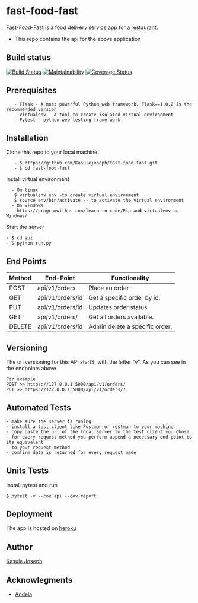 # fast-food-fast
Fast-Food-Fast is a food delivery service app for a restaurant.  
- This repo contains the api for the above application
## Build status
[![Build Status](https://travis-ci.com/Kasulejoseph/fast-food-fast.svg?branch=develop)](https://travis-ci.com/Kasulejoseph/fast-food-fast)
[![Maintainability](https://api.codeclimate.com/v1/badges/3a96327f2825ea0ab3bd/maintainability)](https://codeclimate.com/github/Kasulejoseph/fast-food-fast/maintainability)
[![Coverage Status](https://coveralls.io/repos/github/Kasulejoseph/fast-food-fast/badge.svg?branch=develop)](https://coveralls.io/github/Kasulejoseph/fast-food-fast?branch=develop)
## Prerequisites
``` - Python3.6 - A Programming language that is convienient for this app. version3.6 is highly recommended
   - Flask - A most powerful Python web framework. Flask==1.0.2 is the recommended version
   - Virtualenv - A tool to create isolated virtual environment
   - Pytest - python web testing frame work
   ```
   ## Installation
   Clone this repo to your local machine
   ```
      - $ https://github.com/Kasulejoseph/fast-food-fast.git
      - $ cd fast-food-fast
   ```
   Install virtual environment
   ```
     - On linux
      $ virtualenv env -to create virtual environment
      $ source env/bin/activate -- to activate the virtual environment
     - On windows
       https://programwithus.com/learn-to-code/Pip-and-virtualenv-on-Windows/
   ```
   Start the server
   ```
   - $ cd api
   - $ python run.py
   ```
   ## End Points
   |Method | End-Point | Functionality|
   | ---| --- | ---|
   | POST |api/v1/orders| Place an order |
   | GET |api/v1/orders/id | Get a specific order by id. |
   | PUT |api/v1/orders/id | Updates order status. |
   | GET |api/v1/orders/ | Get all orders available. |
   | DELETE |api/v1/orders/id | Admin delete a specific order. |
   
   ## Versioning
   The url versioning for this API startS, with the letter “v”. As you can see in the endpoints above
   ```
   For example
   POST >> https://127.0.0.1:5000/api/v1/orders/
   PUT >> https://127.0.0.1:5000/api/v1/orders/7
   ```
   ## Automated Tests
   ```
   - make sure the server is runing
   - install a test client like Postman or restman to your machine
   - copy paste the url of the local server to the test client you chose
   - for every request method you perform append a necessary end point to its equivalent
     to your request method
   - comfirm data is returned for every request made
   ```
   ## Units Tests
   Install pytest and run
   ```
   $ pytest -v --cov api --cov-report
   ```
   ## Deployment
   The app is hosted on [heroku](https://fast-food-fast-api-kasule.herokuapp.com/api/v1/orders/)
   ## Author 
   [Kasule Joseph](https://github.com/Kasulejoseph)
   ## Acknowlegments
   - [Andela](https://andela.com/)




